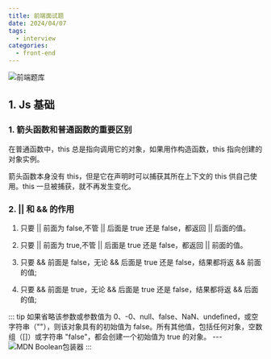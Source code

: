```yaml
---
title: 前端面试题
date: 2024/04/07
tags:
  - interview
categories:
  - front-end
---
```


![前端题库](https://vue3js.cn/interview/vue/)

## 1. Js 基础

### 1. 箭头函数和普通函数的重要区别

在普通函数中，this 总是指向调用它的对象，如果用作构造函数，this 指向创建的对象实例。

箭头函数本身没有 this，但是它在声明时可以捕获其所在上下文的 this 供自己使用。this 一旦被捕获，就不再发生变化。

### 2. || 和 && 的作用

1. 只要 || 前面为 false,不管 || 后面是 true 还是 false，都返回 || 后面的值。
2. 只要 || 前面为 true,不管 || 后面是 true 还是 false，都返回 || 前面的值。

3. 只要 && 前面是 false，无论 && 后面是 true 还是 false，结果都将返 && 前面的值;
4. 只要 && 前面是 true，无论 && 后面是 true 还是 false，结果都将返 && 后面的值;

::: tip
如果省略该参数或参数值为 0、-0、null、false、NaN、undefined，或空字符串（""），则该对象具有的初始值为 false。所有其他值，包括任何对象，空数组（[]）或字符串 "false"，都会创建一个初始值为 true 的对象。
--- ![MDN Boolean包装器](https://developer.mozilla.org/zh-CN/docs/Web/JavaScript/Reference/Global_Objects/Boolean)
:::
